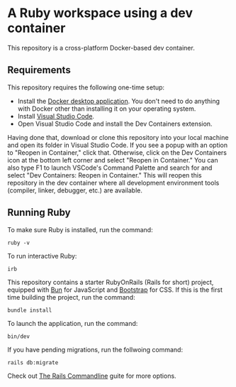 # A Ruby workspace using a dev container

This repository is a cross-platform Docker-based dev container.

## Requirements

This repository requires the following one-time setup:

- Install the [Docker desktop application](https://www.docker.com/products/docker-desktop/). You don't need to do anything with Docker other than installing it on your operating system.
- Install [Visual Studio Code](https://code.visualstudio.com).
- Open Visual Studio Code and install the Dev Containers extension.

Having done that, download or clone this repository into your local machine and open its folder in Visual Studio Code. If you see a popup with an option to "Reopen in Container," click that. Otherwise, click on the Dev Containers icon at the bottom left corner and select "Reopen in Container." You can also type F1 to launch VSCode's Command Palette and search for and select "Dev Containers: Reopen in Container." This will reopen this repository in the dev container where all development environment tools (compiler, linker, debugger, etc.) are available.

## Running Ruby 

To make sure Ruby is installed, run the command:

```
ruby -v
```

To run interactive Ruby:

```
irb
```

This repository contains a starter RubyOnRails (Rails for short) project, equipped with [Bun](https://bun.sh) for JavaScript and [Bootstrap](https://getbootstrap.com) for CSS. If this is the first time building the project, run the command:

```
bundle install
```

To launch the application, run the command:

```
bin/dev
```

If you have pending migrations, run the follwoing command:

```
rails db:migrate
```

Check out [The Rails Commandline](https://guides.rubyonrails.org/command_line.html) guite for more options.
